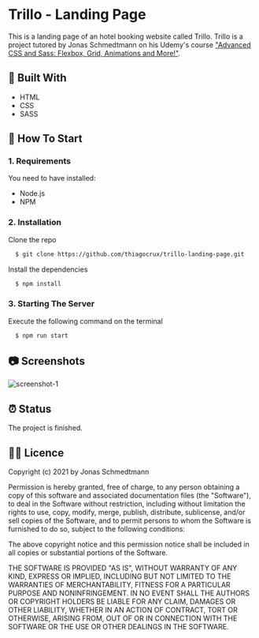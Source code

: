 # Trillo - Landing Page

This is a landing page of an hotel booking website called Trillo. Trillo is a project tutored by Jonas Schmedtmann on his Udemy's course ["Advanced CSS and Sass: Flexbox, Grid, Animations and More!"](https://www.udemy.com/course/advanced-css-and-sass/).

## :toolbox: Built With

- HTML
- CSS
- SASS

## :rocket: How To Start

### 1. Requirements

You need to have installed:

- Node.js
- NPM

### 2. Installation

Clone the repo

```sh
  $ git clone https://github.com/thiagocrux/trillo-landing-page.git
```

Install the dependencies

```sh
  $ npm install
```

### 3. Starting The Server

Execute the following command on the terminal

```sh
  $ npm run start
```

## :camera: Screenshots

![screenshot-1](https://user-images.githubusercontent.com/29850573/109426544-fffd1f00-79cc-11eb-91b4-f739b3f8a51a.png)

## :alarm_clock: Status

The project is finished.

## :pirate_flag: Licence

Copyright (c) 2021 by Jonas Schmedtmann

Permission is hereby granted, free of charge, to any person obtaining a copy of this software and associated documentation files (the "Software"), to deal in the Software without restriction, including without limitation the rights to use, copy, modify, merge, publish, distribute, sublicense, and/or sell copies of the Software, and to permit persons to whom the Software is furnished to do so, subject to the following conditions:

The above copyright notice and this permission notice shall be included in all copies or substantial portions of the Software.

THE SOFTWARE IS PROVIDED "AS IS", WITHOUT WARRANTY OF ANY KIND, EXPRESS OR IMPLIED, INCLUDING BUT NOT LIMITED TO THE WARRANTIES OF MERCHANTABILITY, FITNESS FOR A PARTICULAR PURPOSE AND NONINFRINGEMENT. IN NO EVENT SHALL THE AUTHORS OR COPYRIGHT HOLDERS BE LIABLE FOR ANY CLAIM, DAMAGES OR OTHER LIABILITY, WHETHER IN AN ACTION OF CONTRACT, TORT OR OTHERWISE, ARISING FROM, OUT OF OR IN CONNECTION WITH THE SOFTWARE OR THE USE OR OTHER DEALINGS IN THE SOFTWARE.
